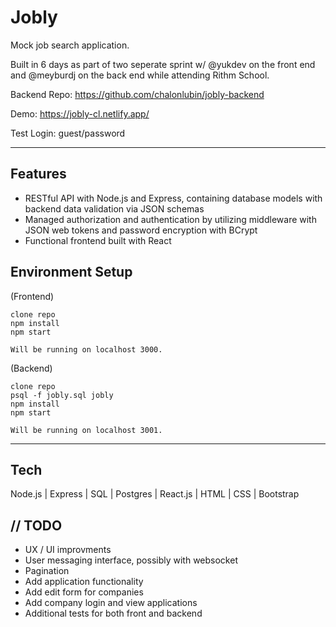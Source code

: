 # Jobly

Mock job search application. 

Built in 6 days as part of two seperate sprint w/ @yukdev on the front end and @meyburdj on the back end while attending Rithm School.

Backend Repo: https://github.com/chalonlubin/jobly-backend

Demo: https://jobly-cl.netlify.app/

Test Login: guest/password

---

## Features
- RESTful API with Node.js and Express, containing database models with backend data validation via JSON schemas
- Managed authorization and authentication by utilizing middleware with JSON web tokens and password encryption with BCrypt
- Functional frontend built with React


## Environment Setup
(Frontend)
```
clone repo
npm install
npm start

Will be running on localhost 3000.
```

(Backend)
```
clone repo
psql -f jobly.sql jobly
npm install
npm start

Will be running on localhost 3001.
```
---

## Tech

Node.js | Express | SQL | Postgres | React.js | HTML | CSS | Bootstrap


## // TODO
- UX / UI improvments
- User messaging interface, possibly with websocket
- Pagination
- Add application functionality
- Add edit form for companies
- Add company login and view applications
- Additional tests for both front and backend






